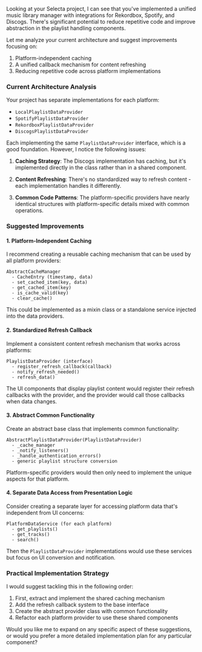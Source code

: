 Looking at your Selecta project, I can see that you've implemented a unified music library manager with integrations for Rekordbox, Spotify, and Discogs. There's significant potential to reduce repetitive code and improve abstraction in the playlist handling components.

Let me analyze your current architecture and suggest improvements focusing on:

1. Platform-independent caching
2. A unified callback mechanism for content refreshing
3. Reducing repetitive code across platform implementations

### Current Architecture Analysis

Your project has separate implementations for each platform:

- `LocalPlaylistDataProvider`
- `SpotifyPlaylistDataProvider`
- `RekordboxPlaylistDataProvider`
- `DiscogsPlaylistDataProvider`

Each implementing the same `PlaylistDataProvider` interface, which is a good foundation. However, I notice the following issues:

1. **Caching Strategy**: The Discogs implementation has caching, but it's implemented directly in the class rather than in a shared component.

2. **Content Refreshing**: There's no standardized way to refresh content - each implementation handles it differently.

3. **Common Code Patterns**: The platform-specific providers have nearly identical structures with platform-specific details mixed with common operations.

### Suggested Improvements

#### 1. Platform-Independent Caching

I recommend creating a reusable caching mechanism that can be used by all platform providers:

```
AbstractCacheManager
  - CacheEntry (timestamp, data)
  - set_cached_item(key, data)
  - get_cached_item(key)
  - is_cache_valid(key)
  - clear_cache()
```

This could be implemented as a mixin class or a standalone service injected into the data providers.

#### 2. Standardized Refresh Callback

Implement a consistent content refresh mechanism that works across platforms:

```
PlaylistDataProvider (interface)
  - register_refresh_callback(callback)
  - notify_refresh_needed()
  - refresh_data()
```

The UI components that display playlist content would register their refresh callbacks with the provider, and the provider would call those callbacks when data changes.

#### 3. Abstract Common Functionality

Create an abstract base class that implements common functionality:

```
AbstractPlaylistDataProvider(PlaylistDataProvider)
  - _cache_manager
  - _notify_listeners()
  - _handle_authentication_errors()
  - generic playlist structure conversion
```

Platform-specific providers would then only need to implement the unique aspects for that platform.

#### 4. Separate Data Access from Presentation Logic

Consider creating a separate layer for accessing platform data that's independent from UI concerns:

```
PlatformDataService (for each platform)
  - get_playlists()
  - get_tracks()
  - search()
```

Then the `PlaylistDataProvider` implementations would use these services but focus on UI conversion and notification.

### Practical Implementation Strategy

I would suggest tackling this in the following order:

1. First, extract and implement the shared caching mechanism
2. Add the refresh callback system to the base interface
3. Create the abstract provider class with common functionality
4. Refactor each platform provider to use these shared components

Would you like me to expand on any specific aspect of these suggestions, or would you prefer a more detailed implementation plan for any particular component?
